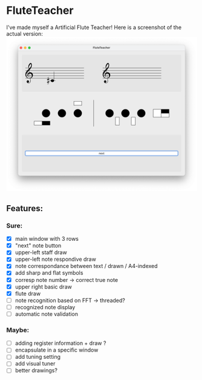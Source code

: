 # FluteTeacher
I've made myself a Artificial Flute Teacher!
Here is a screenshot of the actual version:
![Screen1](doc_res/screen1.png)

## Features:
### Sure:
- [x] main window with 3 rows
- [x] "next" note button
- [x] upper-left staff draw
- [x] upper-left note respondive draw
- [x] note correspondance between text / drawn / A4-indexed
- [x] add sharp and flat symbols
- [x] corresp note number -> correct true note
- [x] upper right basic draw
- [x] flute draw
- [ ] note recognition based on FFT &rarr; threaded?
- [ ] recognized note display
- [ ] automatic note validation

### Maybe:
- [ ] adding register information + draw ?
- [ ] encapsulate in a specific window
- [ ] add tuning setting
- [ ] add visual tuner
- [ ] better drawings?